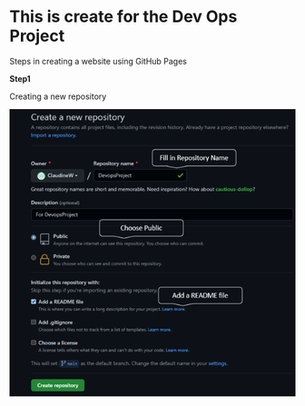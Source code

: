 # This is create for the Dev Ops Project

Steps in creating a website using GitHub Pages

**Step1**

Creating a new repository

![](Images/CreateRepository.png)